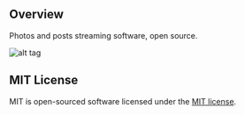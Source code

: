 ## Overview
Photos and posts streaming software, open source.

![alt tag](https://onedrive.live.com/redir?resid=D2F1A9FEB7BFC6BE!18629&authkey=!AImZX1hjl2hLwQE&v=3&ithint=photo%2cjpg)

## MIT License
MIT is open-sourced software licensed under the [MIT license](http://opensource.org/licenses/MIT).
